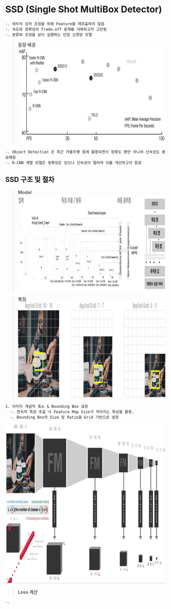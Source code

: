# SSD (Single Shot MultiBox Detector)
    
    -. 테두리 상자 조정을 위해 Feature을 재추출하지 않음
    -. 속도와 정확성의 Trade-off 문제를 극복하고자 고안됨
    -. 분류와 조정을 같이 실행하는 단일 신경망 모델
   
>**등장 배경**
<img src="https://github.com/falling90/SSD/blob/main/Reference/Image/1.PNG" width="600px" height="300px"></img><br/>  

    -. Object Detection 은 최근 자율주행 등에 활용되면서 정확도 뿐만 아니라 신속성도 중요해짐
    -. R-CNN 계열 모델은 정확성은 있으나 신속성이 떨어져 이를 개선하고자 등장


## SSD 구조 및 절차
>**Model**
<img src="https://github.com/falling90/SSD/blob/main/Reference/Image/2.PNG" width="1000px" height="300px"></img><br/>  

>**특징**
<img src="https://github.com/falling90/SSD/blob/main/Reference/Image/3.PNG" width="1000px" height="300px"></img><br/>  

    1. 이미지 개념적 축소 & Bounding Box 설정
      -. 연속적 특징 추출 시 Feature Map Size가 작아지는 특성을 활용.
      -. Bounding Box의 Size 및 Ratio을 Grid 기반으로 설정
      
<img src="https://github.com/falling90/SSD/blob/main/Reference/Image/4.PNG" width="1000px" height="500px"></img><br/>  


>**Loss 계산**

    -. 
